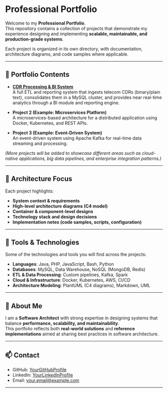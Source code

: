 # Professional Portfolio

Welcome to my **Professional Portfolio**.  
This repository contains a collection of projects that demonstrate my experience designing and implementing **scalable, maintainable, and production-grade systems**.  

Each project is organized in its own directory, with documentation, architecture diagrams, and code samples where applicable.  

---

## 📂 Portfolio Contents

- **[CDR Processing & BI System](./cdr-processing-system/)**  
  A full ETL and reporting system that ingests telecom CDRs (binary/plain text), consolidates them in a MySQL cluster, and provides near real-time analytics through a BI module and reporting engine.  

- **Project 2 (Example: Microservices Platform)**  
  A microservices-based architecture for a distributed application using Docker, Kubernetes, and REST APIs.  

- **Project 3 (Example: Event-Driven System)**  
  An event-driven system using Apache Kafka for real-time data streaming and processing.  

*(More projects will be added to showcase different areas such as cloud-native applications, big data pipelines, and enterprise integration patterns.)*

---

## 📐 Architecture Focus

Each project highlights:

- **System context & requirements**
- **High-level architecture diagrams (C4 model)**
- **Container & component-level designs**
- **Technology stack and design decisions**
- **Implementation notes (code samples, scripts, configuration)**

---

## 🔧 Tools & Technologies

Some of the technologies and tools you will find across the projects:

- **Languages**: Java, PHP, JavaScript, Bash, Python  
- **Databases**: MySQL, Data Warehouse, NoSQL (MongoDB, Redis)  
- **ETL & Data Processing**: Custom pipelines, Kafka, Spark  
- **Cloud & Infrastructure**: Docker, Kubernetes, AWS, CI/CD  
- **Architecture Modeling**: PlantUML (C4 diagrams), Markdown, UML  

---

## 🚀 About Me

I am a **Software Architect** with strong expertise in designing systems that balance **performance, scalability, and maintainability**.  
This portfolio reflects both **real-world solutions** and **reference implementations** aimed at sharing best practices in software architecture.

---

## 📫 Contact

- GitHub: [YourGitHubProfile](https://github.com/yourusername)  
- LinkedIn: [YourLinkedInProfile](https://linkedin.com/in/yourusername)  
- Email: your.email@example.com  

---
